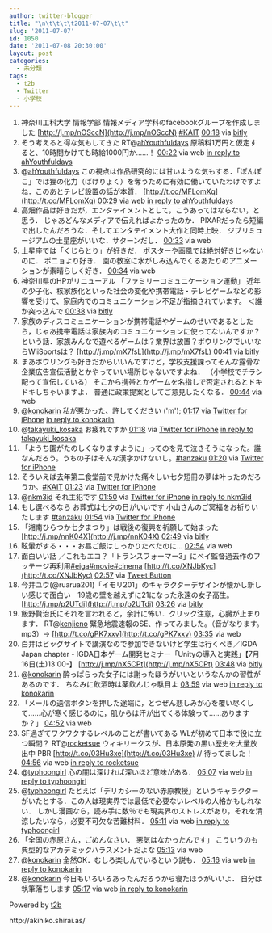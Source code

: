 ```yaml
---
author: twitter-blogger
title: "\n\t\t\t\t2011-07-07\t\t"
slug: '2011-07-07'
id: 1050
date: '2011-07-08 20:30:00'
layout: post
categories:
  - 未分類
tags:
  - t2b
  - Twitter
  - 小学校
---
```


<div xmlns:georss="http://www.georss.org/georss">

1.  <span><span>神奈川工科大学 情報学部 情報メディア学科のfacebookグループを作成しました [http://j.mp/nOSccN](http://j.mp/nOSccN) [#KAIT](http://twitter.com/search?q=%23KAIT "#KAIT")</span> <span>[<span>00:18</span>](http://twitter.com/o_ob/status/88929948609413120) <span>via [bitly](http://bit.ly)</span></span></span>
2.  <span><span>そう考えると得な気もしてきた RT@[ahYouthfuldays](http://twitter.com/ahYouthfuldays "ahYouthfuldays") 原稿料1万円と仮定すると、10時間かけても時給1000円か……！</span> <span>[<span>00:22</span>](http://twitter.com/o_ob/status/88930770009337856) <span>via web</span> [in reply to ahYouthfuldays](http://twitter.com/ahYouthfuldays/status/88899896010227712)</span></span>
3.  <span><span>@[ahYouthfuldays](http://twitter.com/ahYouthfuldays "ahYouthfuldays") この視点は作品研究的には甘いような気もする．「ぽんぽこ」では狸の化力（ばけりょく）を奪うために有効に働いていたわけですよね．このあとテレビ設置の話が本質． [http://t.co/MFLomXq](http://t.co/MFLomXq)</span> <span>[<span>00:29</span>](http://twitter.com/o_ob/status/88932697942142976) <span>via web</span> [in reply to ahYouthfuldays](http://twitter.com/ahYouthfuldays/status/88908432748457984)</span></span>
4.  <span><span>高畑作品は好きだが，エンタテイメントとして，こうあってはならない，と思う． じゃあどんなメディアで伝えればよかったのか． PIXARだったら短編で出したんだろうな．そしてエンタテイメント大作と同時上映． ジブリミュージアムの土星座がいいな．サターンだし．</span> <span>[<span>00:33</span>](http://twitter.com/o_ob/status/88933574224519168) <span>via web</span></span></span>
5.  <span><span>土星座では「くじらとり」が好きだ． ポスターや画風では絶対好きじゃないのに． ポニョより好き． 園の教室に水がしみ込んでくるあたりのアニメーションが素晴らしく好き．</span> <span>[<span>00:34</span>](http://twitter.com/o_ob/status/88933945529483264) <span>via web</span></span></span>
6.  <span><span>神奈川県のHPがリニューアル 「ファミリーコミュニケーション運動」 近年の少子化、核家族化といった社会の変化や携帯電話・テレビゲームなどの影響を受けて、家庭内でのコミュニケーション不足が指摘されています。 ＜誰か突っ込んで</span> <span>[<span>00:38</span>](http://twitter.com/o_ob/status/88934942028988416) <span>via [bitly](http://bit.ly)</span></span></span>
7.  <span><span>家族のディスコミュニケーションが携帯電話やゲームのせいであるとしたら，じゃあ携帯電話は家族内のコミュニケーションに使ってないんですか？という話．家族みんなで遊べるゲームは？業界は放置？ボウリングでいいならWiiSportsは？ [http://j.mp/mX7fsL](http://j.mp/mX7fsL)</span> <span>[<span>00:41</span>](http://twitter.com/o_ob/status/88935613969072128) <span>via [bitly](http://bit.ly)</span></span></span>
8.  <span><span>まあボウリングも好きだからいいんですけど，学校支援課ってそんな露骨な企業広告宣伝活動とかやっていい場所じゃないですよね． （小学校でチラシ配って宣伝している） そこから携帯とかゲームを名指しで否定されるとドキドキしちゃいますよ． 普通に政策提案としてご意見したくなる．</span> <span>[<span>00:44</span>](http://twitter.com/o_ob/status/88936529241706496) <span>via web</span></span></span>
9.  <span><span>@[konokarin](http://twitter.com/konokarin "konokarin") 私が悪かった、許してください ('m');</span> <span>[<span>01:17</span>](http://twitter.com/o_ob/status/88944794876919808) <span>via [Twitter for iPhone](http://twitter.com/#!/download/iphone)</span> [in reply to konokarin](http://twitter.com/konokarin/status/88938355181633536)</span></span>
10.  <span><span>@[takayuki_kosaka](http://twitter.com/takayuki_kosaka "takayuki_kosaka") お疲れですか</span> <span>[<span>01:18</span>](http://twitter.com/o_ob/status/88944912019632128) <span>via [Twitter for iPhone](http://twitter.com/#!/download/iphone)</span> [in reply to takayuki_kosaka](http://twitter.com/takayuki_kosaka/status/88930302948421632)</span></span>
11.  <span><span>「ようち園がたのしくなりますように」ってのを見て泣きそうになった。誰なんだろう。うちの子はそんな漢字かけないし。[#tanzaku](http://twitter.com/search?q=%23tanzaku "#tanzaku")</span> <span>[<span>01:20</span>](http://twitter.com/o_ob/status/88945435552653313) <span>via [Twitter for iPhone](http://twitter.com/#!/download/iphone)</span></span></span>
12.  <span><span>そういえば去年第二食堂前で見かけた痛々しい七夕短冊の夢は叶ったのだろうか。[#KAIT](http://twitter.com/search?q=%23KAIT "#KAIT")</span> <span>[<span>01:23</span>](http://twitter.com/o_ob/status/88946260249284608) <span>via [Twitter for iPhone](http://twitter.com/#!/download/iphone)</span></span></span>
13.  <span><span>@[nkm3id](http://twitter.com/nkm3id "nkm3id") それ主犯です</span> <span>[<span>01:50</span>](http://twitter.com/o_ob/status/88953151016800256) <span>via [Twitter for iPhone](http://twitter.com/#!/download/iphone)</span> [in reply to nkm3id](http://twitter.com/nkm3id/status/88947750124781569)</span></span>
14.  <span><span>もし選べるなら お葬式は七夕の日がいいです 小山さんのご冥福をお祈りいたします [#tanzaku](http://twitter.com/search?q=%23tanzaku "#tanzaku")</span> <span>[<span>01:54</span>](http://twitter.com/o_ob/status/88953940841992193) <span>via [Twitter for iPhone](http://twitter.com/#!/download/iphone)</span></span></span>
15.  <span><span>「湘南ひらつか七夕まつり」は戦後の復興を祈願して始まった [http://j.mp/nnK04X](http://j.mp/nnK04X)</span> <span>[<span>02:49</span>](http://twitter.com/o_ob/status/88967878623232000) <span>via [bitly](http://bit.ly)</span></span></span>
16.  <span><span>眩暈がする・・・お昼ご飯はしっかりたべたのに…</span> <span>[<span>02:54</span>](http://twitter.com/o_ob/status/88969194800037888) <span>via web</span></span></span>
17.  <span><span>面白いい話 ／これもエコ？「トランスフォーマー3」にベイ監督過去作のフッテージ再利用[#eiga](http://twitter.com/search?q=%23eiga "#eiga")[#movie](http://twitter.com/search?q=%23movie "#movie")[#cinema](http://twitter.com/search?q=%23cinema "#cinema") [http://t.co/XNJbKyc](http://t.co/XNJbKyc)</span> <span>[<span>02:57</span>](http://twitter.com/o_ob/status/88969943248420864) <span>via [Tweet Button](http://twitter.com/tweetbutton)</span></span></span>
18.  <span><span>今井ユウ(@ruarua201)「イモリ201」のキャラクターデザインが懐かし新しい感じで面白い　19歳の壁を越えずに21になった永遠の女子高生。 [http://j.mp/p2UTdi](http://j.mp/p2UTdi)</span> <span>[<span>03:26</span>](http://twitter.com/o_ob/status/88977214791626755) <span>via [bitly](http://bit.ly)</span></span></span>
19.  <span><span>飯野賢治氏にそれを言われると，余計に怖い．クリック注意，心臓が止まります． RT@[kenjieno](http://twitter.com/kenjieno "kenjieno") 緊急地震速報のSE、作ってみました。（音がなります。mp3）→ [http://t.co/gPK7xxv](http://t.co/gPK7xxv)</span> <span>[<span>03:35</span>](http://twitter.com/o_ob/status/88979350489280512) <span>via web</span></span></span>
20.  <span><span>白井はビッグサイトで講演なので参加できないけど学生は行くべき／IGDA Japan chapter - IGDA日本ゲーム開発セミナー「Unityの導入と実践」【7月16日(土)13:00-】 [http://j.mp/nX5CPt](http://j.mp/nX5CPt)</span> <span>[<span>03:48</span>](http://twitter.com/o_ob/status/88982815533838336) <span>via [bitly](http://bit.ly)</span></span></span>
21.  <span><span>@[konokarin](http://twitter.com/konokarin "konokarin") 酔っぱらった女子には謝ったほうがいいというなんかの習性があるのです． ちなみに飲酒時は薬飲んじゃ駄目よ</span> <span>[<span>03:59</span>](http://twitter.com/o_ob/status/88985587159273473) <span>via web</span> [in reply to konokarin](http://twitter.com/konokarin/status/88985066302218240)</span></span>
22.  <span><span>「メールの送信ボタンを押した途端に，とつぜん悲しみが心を覆い尽くして……心が寒く感じるのに，肌からは汗が出てくる体験って……ありますか？」</span> <span>[<span>04:52</span>](http://twitter.com/o_ob/status/88998935649193985) <span>via web</span></span></span>
23.  <span><span>SF過ぎてワクワクするレベルのことが書いてある WLが初めて日本で役に立つ瞬間？ RT@[rocketsue](http://twitter.com/rocketsue "rocketsue") ウィキリークスが、日本原発の黒い歴史を大量放出中 PBR [http://t.co/03Hu3xe](http://t.co/03Hu3xe) // 待ってました！</span> <span>[<span>04:56</span>](http://twitter.com/o_ob/status/88999861281755136) <span>via web</span> [in reply to rocketsue](http://twitter.com/rocketsue/status/88781852151791618)</span></span>
24.  <span><span>@[typhoongirl](http://twitter.com/typhoongirl "typhoongirl") 心の闇は深ければ深いほど意味がある．</span> <span>[<span>05:07</span>](http://twitter.com/o_ob/status/89002527168790529) <span>via web</span> [in reply to typhoongirl](http://twitter.com/typhoongirl/status/89001847972569088)</span></span>
25.  <span><span>@[typhoongirl](http://twitter.com/typhoongirl "typhoongirl") たとえば「デリカシーのない赤原教授」というキャラクターがいたとする．この人は現実界では最低で必要ないレベルの人格かもしれない． しかし漫画なら，読み手に数％でも現実界のストレスがあり，それを清涼したいなら，必要不可欠な苦難材料．</span> <span>[<span>05:11</span>](http://twitter.com/o_ob/status/89003697673220097) <span>via web</span> [in reply to typhoongirl](http://twitter.com/typhoongirl/status/89001847972569088)</span></span>
26.  <span><span>「全国の赤原さん，ごめんなさい． 悪気はなかったんです」 こういうのも典型的なアカデミックハラスメントだよな</span> <span>[<span>05:13</span>](http://twitter.com/o_ob/status/89004235273940993) <span>via web</span></span></span>
27.  <span><span>@[konokarin](http://twitter.com/konokarin "konokarin") 全然OK．むしろ楽しんでいるという説も．</span> <span>[<span>05:16</span>](http://twitter.com/o_ob/status/89004943062740992) <span>via web</span> [in reply to konokarin](http://twitter.com/konokarin/status/89000202924605440)</span></span>
28.  <span><span>@[konokarin](http://twitter.com/konokarin "konokarin") 今日もいろいろあったんだろうから寝たほうがいいよ． 自分は執筆落ちします</span> <span>[<span>05:17</span>](http://twitter.com/o_ob/status/89005168535945216) <span>via web</span> [in reply to konokarin](http://twitter.com/konokarin/status/89004272481611776)</span></span>

</div>

Powered by [t2b](http://t2b.utilz.jp/)

<div>http://akihiko.shirai.as/</div>